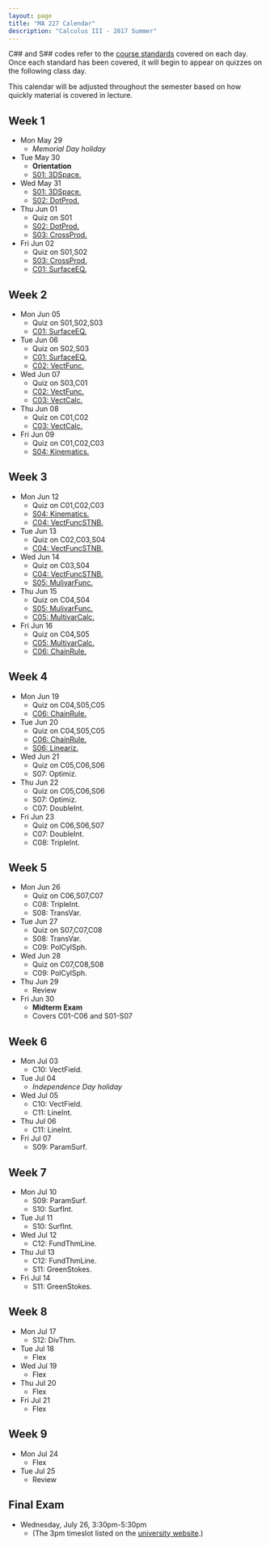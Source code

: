 ```yaml
---
layout: page
title: "MA 227 Calendar"
description: "Calculus III - 2017 Summer"
---
```


C## and S## codes refer to the [course standards][standards] covered on
each day. Once each standard has been covered, it will begin to appear
on quizzes on the following class day.

This calendar will be adjusted throughout the semester based on how
quickly material is covered in lecture.

## Week 1

- Mon May 29
    - *Memorial Day holiday*
- Tue May 30
    - **Orientation**
    - [S01: 3DSpace.](../standards/s01/)
- Wed May 31
    - [S01: 3DSpace.](../standards/s01/)
    - [S02: DotProd.](../standards/s02/)
- Thu Jun 01
    - Quiz on S01
    - [S02: DotProd.](../standards/s02/)
    - [S03: CrossProd.](../standards/s03/)
- Fri Jun 02
    - Quiz on S01,S02
    - [S03: CrossProd.](../standards/s03/)
    - [C01: SurfaceEQ.](../standards/c01/)

## Week 2

- Mon Jun 05
    - Quiz on S01,S02,S03
    - [C01: SurfaceEQ.](../standards/c01/)
- Tue Jun 06
    - Quiz on S02,S03
    - [C01: SurfaceEQ.](../standards/c01/)
    - [C02: VectFunc.](../standards/c02/)
- Wed Jun 07
    - Quiz on S03,C01
    - [C02: VectFunc.](../standards/c02/)
    - [C03: VectCalc.](../standards/c03/)
- Thu Jun 08
    - Quiz on C01,C02
    - [C03: VectCalc.](../standards/c03/)
- Fri Jun 09
    - Quiz on C01,C02,C03
    - [S04: Kinematics.](../standards/s04/)

## Week 3

- Mon Jun 12
    - Quiz on C01,C02,C03
    - [S04: Kinematics.](../standards/s04/)
    - [C04: VectFuncSTNB.](../standards/c04/)
- Tue Jun 13
    - Quiz on C02,C03,S04
    - [C04: VectFuncSTNB.](../standards/c04/)
- Wed Jun 14
    - Quiz on C03,S04
    - [C04: VectFuncSTNB.](../standards/c04/)
    - [S05: MulivarFunc.](../standards/s05/)
- Thu Jun 15
    - Quiz on C04,S04
    - [S05: MulivarFunc.](../standards/s05/)
    - [C05: MultivarCalc.](../standards/c05/)
- Fri Jun 16
    - Quiz on C04,S05
    - [C05: MultivarCalc.](../standards/c05/)
    - [C06: ChainRule.](../standards/c06)

## Week 4

- Mon Jun 19
    - Quiz on C04,S05,C05
    - [C06: ChainRule.](../standards/c06)
- Tue Jun 20
    - Quiz on C04,S05,C05
    - [C06: ChainRule.](../standards/c06)
    - [S06: Lineariz.](../standards/s06)
- Wed Jun 21
    - Quiz on C05,C06,S06
    - S07: Optimiz.
- Thu Jun 22
    - Quiz on C05,C06,S06
    - S07: Optimiz.
    - C07: DoubleInt.
- Fri Jun 23
    - Quiz on C06,S06,S07
    - C07: DoubleInt.
    - C08: TripleInt.

## Week 5

- Mon Jun 26
    - Quiz on C06,S07,C07
    - C08: TripleInt.
    - S08: TransVar.
- Tue Jun 27
    - Quiz on S07,C07,C08
    - S08: TransVar.
    - C09: PolCylSph.
- Wed Jun 28
    - Quiz on C07,C08,S08
    - C09: PolCylSph.
- Thu Jun 29
    - Review
- Fri Jun 30
    - **Midterm Exam**
    - Covers C01-C06 and S01-S07

## Week 6

- Mon Jul 03
    - C10: VectField.
- Tue Jul 04
    - *Independence Day holiday*
- Wed Jul 05
    - C10: VectField.
    - C11: LineInt.
- Thu Jul 06
    - C11: LineInt.
- Fri Jul 07
    - S09: ParamSurf.

## Week 7

- Mon Jul 10
    - S09: ParamSurf.
    - S10: SurfInt.
- Tue Jul 11
    - S10: SurfInt.
- Wed Jul 12
    - C12: FundThmLine.
- Thu Jul 13
    - C12: FundThmLine.
    - S11: GreenStokes.
- Fri Jul 14
    - S11: GreenStokes.

## Week 8

- Mon Jul 17
    - S12: DivThm.
- Tue Jul 18
    - Flex
- Wed Jul 19
    - Flex
- Thu Jul 20
    - Flex
- Fri Jul 21
    - Flex

## Week 9

- Mon Jul 24
    - Flex
- Tue Jul 25
    - Review

## Final Exam

- Wednesday, July 26, 3:30pm-5:30pm
    - (The 3pm timeslot listed on the [university website](http://www.southalabama.edu/departments/registrar/finalexamschedule-summer.html).)

[standards]: ../standards/
